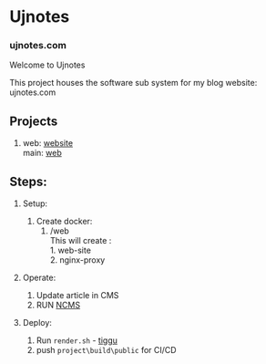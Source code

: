 # Ujnotes
### ujnotes.com

Welcome to Ujnotes

This project houses the software sub system for my blog website: ujnotes.com

## Projects
1. web: [website](https://github.com/ujnotes/web-site)  
main: [web](https://github.com/ujnotes/web)

## Steps:  
1. Setup:
    1. Create docker:  
        1. /web  
            This will create :  
                1. web-site  
                2. nginx-proxy

2. Operate:
    1. Update article in CMS  
    2. RUN [NCMS](https://github.com/blank-org/ncms)

3. Deploy:  
    1. Run `render.sh` - [tiggu](https://github.com/blank-org/tiggu)  
    2. push `project\build\public` for CI/CD

